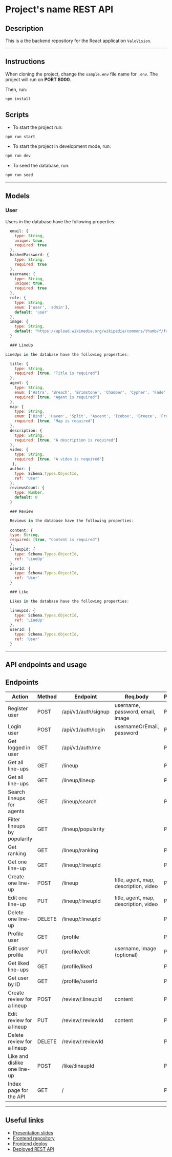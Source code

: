 # Project's name REST API
## Description

This is a the backend repository for the React application `ValoVision`.

---

## Instructions

When cloning the project, change the <code>sample.env</code> file name for <code>.env</code>. The project will run on **PORT 8000**.

Then, run:
```bash
npm install
```
## Scripts

- To start the project run:
```bash
npm run start
```
- To start the project in development mode, run:
```bash
npm run dev
```
- To seed the database, run:
```bash
npm run seed
```
---

## Models

### User

Users in the database have the following properties:

```js
  email: {
    type: String,
    unique: true,
    required: true
  },
  hashedPassword: {
    type: String,
    required: true
  },
  username: {
    type: String,
    unique: true,
    required: true 
  },
  role: {
    type: String,
    enum: ['user', 'admin'],
    default: 'user'
  },
  image: {
    type: String,
    default: "https://upload.wikimedia.org/wikipedia/commons/thumb/f/fc/Valorant_logo_-_pink_color_version.svg/1200px-Valorant_logo_-_pink_color_version.svg.png"
  }

  ### LineUp

LineUps in the database have the following properties:

  title: {
    type: String,
    required: [true, "Title is required"]
  },
  agent: {
    type: String,
    enum: ['Astra', 'Breach', 'Brimstone', 'Chamber', 'Cypher', 'Fade', 'Guekko', 'Harbor', 'Jett', 'KAY/O', 'Killjoy', 'Neon', 'Omen', 'Phoenix', 'Raze', 'Reyna', 'Sage', 'Skye', 'Sova', 'Viper', 'Yoru'],
    required: [true, "Agent is required"]
  },
  map: {
    type: String,
    enum: ['Bind', 'Haven', 'Split', 'Ascent', 'Icebox', 'Breeze', 'Fracture', 'Pearl', 'Lotus'],
    required: [true, "Map is required"]
  },
  description: {
    type: String,
    required: [true, "A description is required"]
  },
  video: {
    type: String,
    required: [true, "A video is required"]
   },
  author: {
    type: Schema.Types.ObjectId,
    ref: 'User'
  },
  reviewsCount: {
    type: Number,
    default: 0
  } 

  ### Review

  Reviews in the database have the following properties:
  
  content: {
  type: String,
  required: [true, "Content is required"]
  },
  lineupId: {
    type: Schema.Types.ObjectId,
    ref: 'LineUp'
  },
  userId: {
    type: Schema.Types.ObjectId,
    ref: 'User'
  }

  ### Like

  Likes in the database have the following properties:

  lineupId: {
    type: Schema.Types.ObjectId,
    ref: 'LineUp'
  },
  userId: {
    type: Schema.Types.ObjectId,
    ref: 'User'
  }
```

---

## API endpoints and usage 

## Endpoints

| Action                           | Method | Endpoint              | Req.body                    | Private/Public |
|----------------------------------|--------|-----------------------|-----------------------------|----------------|
| Register user                    | POST   | /api/v1/auth/signup  | username, password, email, image| Public|
| Login user                       | POST   | /api/v1/auth/login    | usernameOrEmail, password   | Public|
| Get logged in user               | GET    | /api/v1/auth/me       |                             | Private|
| Get all line-ups                 | GET    | /lineup               |                             | Private|
| Get all line-ups                 | GET    | /lineup/lineup        |                             | Public|
| Search lineups for agents        | GET    | /lineup/search        |                             | Public|
| Filter lineups by popularity     | GET    | /lineup/popularity    |                             | Public|
| Get ranking                      | GET    | /lineup/ranking       |                             | Public|
| Get one line-up                  | GET    | /lineup/:lineupId     |                             | Private|
| Create one line-up       | POST   | /lineup               | title, agent, map, description, video | Private|
| Edit one line-up         | PUT    | /lineup/:lineupId     | title, agent, map, description, video | Private|
| Delete one line-up               | DELETE | /lineup/:lineupId     |                             | Private|
| Profile user                     | GET    | /profile              |                             | Private|
| Edit user profile                | PUT    | /profile/edit         | username, image (optional)  | Private|
| Get liked line-ups               | GET    | /profile/liked        |                             | Private|
| Get user by ID                   | GET    | /profile/:userId      |                             | Private|
| Create review for a lineup       | POST   | /review/:lineupId     | content                     | Private|
| Edit review for a lineup         | PUT    | /review/:reviewId     | content                     | Private|
| Delete review for a lineup       | DELETE | /review/:reviewId     |                             | Private|
| Like and dislike one line-up     | POST   | /like/:lineupId       |                             | Private|
| Index page for the API           | GET    | /                     |                             | Public |


---

## Useful links

- [Presentation slides]()
- [Frontend repository](https://github.com/marcbertansuarez/frontend-template-m3)
- [Frontend deploy](https://valovision.netlify.app/)
- [Deployed REST API]()

